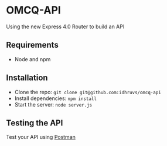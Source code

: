 # OMCQ-API

Using the new Express 4.0 Router to build an API

## Requirements

- Node and npm

## Installation

- Clone the repo: `git clone git@github.com:idhruvs/omcq-api`
- Install dependencies: `npm install`
- Start the server: `node server.js`

## Testing the API

Test your API using [Postman](https://chrome.google.com/webstore/detail/postman-rest-client-packa/fhbjgbiflinjbdggehcddcbncdddomop)
